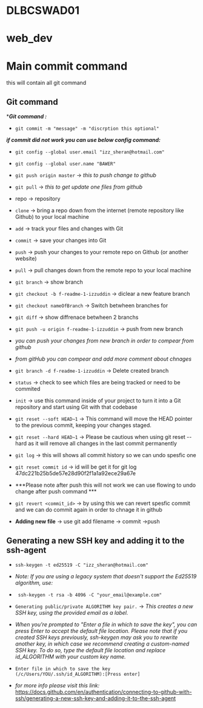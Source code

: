 # DLBCSWAD01
# web_dev
# Main commit command
this will contain all git command 

## Git command 
****Git command :***
* `git commit -m "message" -m "discrption this optional"`

***if commit did not work you can use below config command:***
* `git config --global user.email "izz_sheran@hotmail.com"`
* `git config --global user.name "BAWER"`
* `git push origin master`  -> *this to push change to github*

* `git pull`  -> *this to get update one files from github*

* repo -> repository
* `clone` -> bring a repo down from the internet (remote repository like Github) to your local machine
* `add` -> track your files and changes with Git
* `commit` -> save your changes into Git
* `push` -> push your changes to your remote repo on Github (or another website)
* `pull` -> pull changes down from the remote repo to your local machine
* `git branch` -> show branch
* `git checkout -b f-readme-1-izzuddin`  -> diclear a new feature branch
* `git checkout nameOfBranch`  -> Switch betwheen branches for 
* `git diff`  -> show diffrenace betwheen 2 branchs
* `git push -u origin f-readme-1-izzuddin` -> push from new branch 
* *you can push your changes from new branch in order to compear from github*
* *from gitHub you can compear and add more comment about chnages*
* `git branch -d f-readme-1-izzuddin` -> Delete created branch 

* `status` -> check to see which files are being tracked or need to be commited
* `init` -> use this command inside of your project to turn it into a Git repository and start using Git with that codebase

* `git reset --soft HEAD~1` -> This command will move the HEAD pointer to the previous commit, keeping your changes staged.

* `git reset --hard HEAD~1` -> Please be cautious when using git reset --hard as it will remove all changes in the last commit permanently
* `git log` -> this will shows all commit history so we can undo spesfic one 
* `git reset commit id` -> id will be get it for git log 47dc221b25b5de57e28d90f2f1a1a92ece29a67e

* ***Please note after push this will not work we can use flowing to undo change after push command ***
* `git revert <commit_id>` -> by using this we can revert spesfic commit and we can do commit again in order to chnage it in github 
* **Adding new file** -> use git add filename -> commit ->push

## Generating a new SSH key and adding it to the ssh-agent
* `ssh-keygen -t ed25519 -C "izz_sheran@hotmail.com"`
* *Note: If you are using a legacy system that doesn't support the Ed25519 algorithm, use:*
* ` ssh-keygen -t rsa -b 4096 -C "your_email@example.com"`
* `Generating public/private ALGORITHM key pair.` -> *This creates a new SSH key, using the provided email as a label.*

* *When you're prompted to "Enter a file in which to save the key", you can press Enter to accept the default file location. Please note that if you created SSH keys previously, ssh-keygen may ask you to rewrite another key, in which case we recommend creating a custom-named SSH key. To do so, type the default file location and replace id_ALGORITHM with your custom key name.*

* `Enter file in which to save the key (/c/Users/YOU/.ssh/id_ALGORITHM):[Press enter]`
* *for more info please visit this link:* https://docs.github.com/en/authentication/connecting-to-github-with-ssh/generating-a-new-ssh-key-and-adding-it-to-the-ssh-agent


